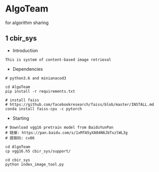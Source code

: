 # AlgoTeam
for algorithm sharing

## 1 cbir_sys
- Introduction
```
This is system of content-based image retrieval
```

- Dependencies
```
# python3.6 and minianacod3

cd AlgoTeam
pip install -r requirements.txt

# install faiss
# https://github.com/facebookresearch/faiss/blob/master/INSTALL.md
conda install faiss-cpu -c pytorch
```

- Starting
```
# Download vgg16 pretrain model from BaiduYunPan
# 链接: https://pan.baidu.com/s/1xMfA5yXA04N6JbTxzlWL3g
# 提取码: cv86

cd AlgoTeam
cp vgg16.h5 cbir_sys/support/

cd cbir_sys
python index_image_tool.py 
```
